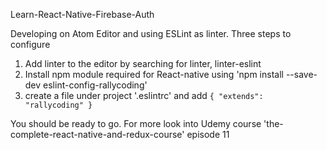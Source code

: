 Learn-React-Native-Firebase-Auth

Developing on Atom Editor and using ESLint as linter.
Three steps to configure
  1) Add linter to the editor by searching for linter, linter-eslint
  2) Install npm module required for React-native using 'npm install --save-dev eslint-config-rallycoding'
  3) create a file under project '.eslintrc' and add
    `{
      "extends": "rallycoding"
    }`

You should be ready to go. For more look into Udemy course 'the-complete-react-native-and-redux-course' episode 11
